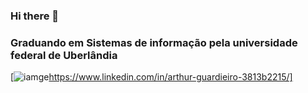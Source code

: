 ### Hi there 👋
### Graduando em Sistemas de informação pela universidade federal de Uberlândia
[![iamge](https://img.shields.io/badge/LinkedIn-0077B5?style=for-the-badge&logo=linkedin&logoColor=white)https://www.linkedin.com/in/arthur-guardieiro-3813b2215/]

<!--
**ArthurGuardieiro/ArthurGuardieiro** is a ✨ _special_ ✨ repository because its `README.md` (this file) appears on your GitHub profile.

Here are some ideas to get you started:

- 🔭 I’m currently working on ...
- 🌱 I’m currently learning ...
- 👯 I’m looking to collaborate on ...
- 🤔 I’m looking for help with ...
- 💬 Ask me about ...
- 📫 How to reach me: ...
- 😄 Pronouns: ...
- ⚡ Fun fact: ...

[![image](https://img.shields.io/badge/JavaScript-323330?style=for-the-badge&logo=javascript&logoColor=F7DF1E)](https://www.google.com/search?gs_ssp=eJzj4tTP1TcwMU02T1JgNGB0YPBiS8_PT89JBQBASQXT&q=google&rlz=1C1YTUH_pt-PTBR1003BR1003&oq=goo&aqs=chrome.1.69i57j46i199i465i512j0i512l7.1431j0j7&sourceid=chrome&ie=UTF-8) imagem com link

-->
